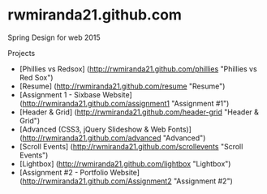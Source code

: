 # rwmiranda21.github.com

Spring Design for web 2015

Projects
* [Phillies vs Redsox] (http://rwmiranda21.github.com/phillies "Phillies vs Red Sox")
* [Resume] (http://rwmiranda21.github.com/resume "Resume")
* [Assignment 1 - Sixbase Website] (http://rwmiranda21.github.com/assignment1 "Assignment #1")
* [Header & Grid] (http://rwmiranda21.github.com/header-grid "Header & Grid")
* [Advanced (CSS3, jQuery Slideshow & Web Fonts)] (http://rwmiranda21.github.com/advanced "Advanced")
* [Scroll Events] (http://rwmiranda21.github.com/scrollevents "Scroll Events")
* [Lightbox] (http://rwmiranda21.github.com/lightbox "Lightbox")
* [Assignment #2 - Portfolio Website] (http://rwmiranda21.github.com/Assignment2 "Assignment #2")
